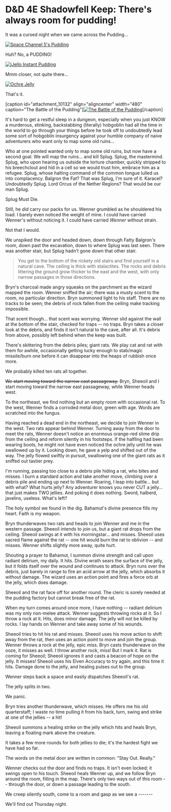 # D&D 4E Shadowfell Keep: There's always room for pudding!

It was a cursed night when we came across the Pudding...

[![](http://westkarana.com/wp-content/uploads/2012/02/pudding1-480x365.png "Space Channel 5's Pudding")](http://westkarana.com/wp-content/uploads/2012/02/pudding1.png)

Huh? No, a PUDDING!

[![](http://westkarana.com/wp-content/uploads/2012/02/jello_instant_pudding_chocolate3.jpg "jJello Instant Pudding")](http://westkarana.com/wp-content/uploads/2012/02/jello_instant_pudding_chocolate3.jpg)

Mmm closer, not quite there...

[![](http://westkarana.com/wp-content/uploads/2012/02/flan12.jpg "Ochre Jelly")](http://westkarana.com/wp-content/uploads/2012/02/flan12.jpg)

That's it.

[caption id="attachment\_10132" align="aligncenter" width="480" caption="The Battle of the Pudding"][![](http://westkarana.com/wp-content/uploads/2012/02/FantasyGrounds-2012-02-23-22-48-53-98-480x360.jpg "The Battle of the Pudding")](http://westkarana.com/wp-content/uploads/2012/02/FantasyGrounds-2012-02-23-22-48-53-98.jpg)[/caption]

It's hard to get a restful sleep in a dungeon, especially when you just KNOW a murderous, stinking, backstabbing (literally) hobgoblin had all the time in the world to go through your things before he took off to undoubtedly lead some sort of hobgoblin insurgency against your humble company of naive adventurers who want only to map some old ruins...

Who at one pointed wanted only to map some old ruins, but now have a second goal. We will map the ruins... and kill Splug. Splug, the mastermind. Splug, who upon hearing us outside the torture chamber, quickly stripped to his breechclout and hid in a cell so we would trust him, embrace him as a refugee. Splug, whose halting command of the common tongue lulled us into complacency. Balgron the Fat? That was Splug, I'm sure of it. Karacel? Undoubtedly Splug. Lord Orcus of the Nether Regions? That would be our man Splug.

Splug Must Die.

Still, he *did* carry our packs for us. Wenner grumbled as he shouldered his load. I barely even noticed the weight of mine. I could have carried Wenner's without noticing it. I could have carried *Wenner* without strain.

Not that I would.

We unspiked the door and headed down, down through Fatty Balgron's room, down past the excavation, down to where Splug was last seen. There was another stair, but Splug hadn't gone down that other stair.


> You get to the bottom of the rickety old stairs and find yourself in a natural cave. The ceiling is thick with stalactites. The rocks and debris littering the ground grow thicker to the east and the west, with only narrow passages in those directions.



Bryn's charcoal made angry squeaks on the parchment as the wizard mapped the room. Wenner sniffed the air; there was a musty scent to the room, no particular direction. Bryn summoned light to his staff. There are no tracks to be seen; the debris of rock fallen from the ceiling make tracking impossible.

That scent though... that scent was worrying. Wenner slid against the wall at the bottom of the stair, checked for traps -- no traps. Bryn takes a closer look at the debris, and finds it isn't natural to the cave, after all. It's debris from above, possibly left behind when the keep was built.

There's skittering from the debris piles; giant rats. We play cat and rat with them for awhile, occasionally getting lucky enough to stab/magic missile/burn one before it can disappear into the heaps of rubbish once more.

We probably killed ten rats all together.

~~We start moving toward the narrow east passageway.~~ Bryn, Sheeoil and I start moving toward the narrow east passageway, while Wenner heads west.

To the northeast, we find nothing but an empty room with occasional rat. To the west, Wenner finds a corroded metal door, green with age. Words are scratched into the fungus.

Having reached a dead end in the northeast, we decide to join Wenner in the west. Two rats appear behind Wenner. Turning away from the door to meet the rats, Wenner doesn't notice an enormous orange-red slime drip from the ceiling and reform silently in his footsteps. If the halfling had been wearing boots, he might not have even noticed the ochre jelly until he was swallowed up by it. Looking down, he gave a yelp and shifted out of the way. The jelly flowed swiftly in pursuit, swallowing one of the giant rats as it sniffed out tastier prey.

I'm running, passing too close to a debris pile hiding a rat, who bites and misses. I burn a standard action and take another move, climbing over a debris pile and ending up next to Wenner. Roaring, I leap into battle... but with what? What hurts jelly? Any adventurer knows you never CUT a jelly... that just makes TWO jellies. And poking it does nothing. Sword, halberd, javelins, useless. What's left?

The holy symbol we found in the dig. Bahamut's divine presence fills my heart. Faith is my weapon.

Bryn thunderwaves two rats and heads to join Wenner and me in the western passage. Sheeoil intends to join us, but a giant rat drops from the ceiling. Sheeoil swings at it with his morningstar... and misses. Sheeoil uses sacred flame against the rat -- one hit would burn the rat to oblivion -- and misses. Wenner shifts slightly more away, quite hurt.

Shouting a prayer to Bahamut, I summon divine strength and call upon radiant delirium, my daily. It hits. Divine wrath sears the surface of the jelly, but it folds itself over the wound and continues to attack. Bryn runs over the debris, just barely in range to fire an acid arrow at the jelly, which absorbs it without damage. The wizard uses an action point and fires a force orb at the jelly, which does damage.

Sheeoil and the rat face off for another round. The cleric is sorely needed at the pudding factory but cannot break free of the rat.

When my turn comes around once more, I have nothing -- radiant delirium was my only non-melee attack. Wenner suggests throwing rocks at it. So I throw a rock at it. Hits, does minor damage. The jelly will not be killed by rocks. I lay hands on Wenner and take away some of his wounds.

Sheeoil tries to hit his rat and misses. Sheeoil uses his move action to shift away from the rat, then uses an action point to move and join the group. Wenner throws a rock at the jelly, epic miss. Bryn casts thunderwave on the ooze, it misses as well. I throw another rock, miss! But I mark it. Rat is coming for Sheeoil; Sheeoil ignores it and casts a beacon of hope on the jelly. It misses! Sheeoil uses his Elven Accuracy to try again, and this time it hits. Damage done to the jelly, and healing pulses out to the group.

Wenner steps back a space and easily dispatches Sheeoil's rat.

The jelly splits in two.

We panic.

Bryn tries another thunderwave, which misses. He offers me his old quarterstaff; I waste no time pulling it from his back, turn, swing and strike at one of the jellies -- a hit!

Sheeoil summons a healing strike on the jelly which hits and heals Bryn, leaving a floating mark above the creature.

It takes a few more rounds for both jellies to die; it's the hardest fight we have had so far.

The words on the metal door are written in common: "Stay Out. Really."

Wenner checks out the door and finds no traps. It isn't even locked; it swings open to his touch. Sheeoil heals Wenner up, and we follow Bryn around the room, filling in the map. There's only two ways out of this room -- through the door, or down a passage leading to the south.

We creep silently south, come to a room and gasp as we see a -------

We'll find out Thursday night.

